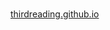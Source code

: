 <br>

[thirdreading.github.io](https://thirdreading.github.io)

<br>
<br>

<br>
<br>

<br>
<br>

<br>
<br>
